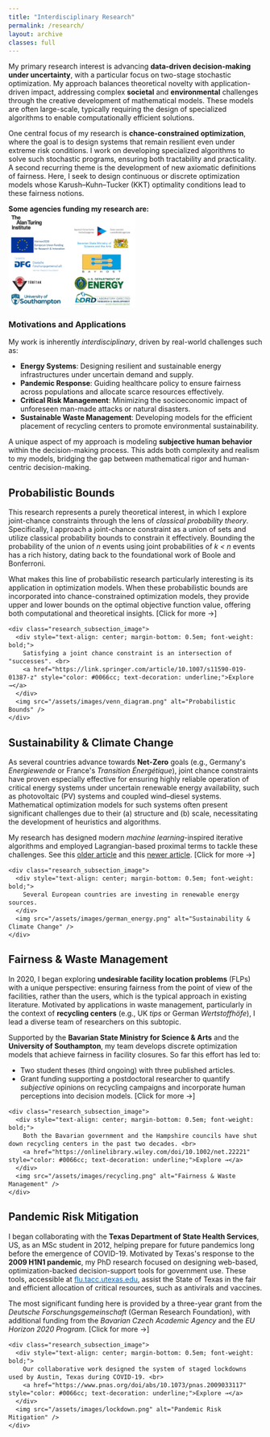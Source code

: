 ```yaml
---
title: "Interdisciplinary Research"
permalink: /research/
layout: archive
classes: full
---
```


My primary research interest is advancing <strong>data-driven decision-making under uncertainty</strong>, with a particular focus on two-stage stochastic optimization. My approach balances theoretical novelty with application-driven impact, addressing complex <strong>societal</strong> and <strong>environmental</strong> challenges through the creative development of mathematical models. These models are often large-scale, typically requiring the design of specialized algorithms to enable computationally efficient solutions.

One central focus of my research is <strong>chance-constrained optimization</strong>, where the goal is to design systems that remain resilient even under extreme risk conditions. I work on developing specialized algorithms to solve such stochastic programs, ensuring both tractability and practicality. A second recurring theme is the development of new axiomatic definitions of fairness. Here, I seek to design continuous or discrete optimization models whose Karush–Kuhn–Tucker (KKT) optimality conditions lead to these fairness notions.

<strong> Some agencies funding my research are:</strong>
<img src="/assets/images/funding.png" alt="Interdisciplinary Research" style="display:block; max-width:50%; height:auto; margin-bottom:1.5rem;">


### Motivations and Applications
My work is inherently <em>interdisciplinary</em>, driven by real-world challenges such as:
<div class="square-bullets">
  <ul>
    <li><strong>Energy Systems</strong>: Designing resilient and sustainable energy infrastructures under uncertain demand and supply.</li>
    <li><strong>Pandemic Response</strong>: Guiding healthcare policy to ensure fairness across populations and allocate scarce resources effectively.</li>
    <li><strong>Critical Risk Management</strong>: Minimizing the socioeconomic impact of unforeseen man-made attacks or natural disasters.</li>
    <li><strong>Sustainable Waste Management</strong>: Developing models for the efficient placement of recycling centers to promote environmental sustainability.</li>
  </ul>
</div>

A unique aspect of my approach is modeling <strong>subjective human behavior</strong> within the decision-making process. This adds both complexity and realism to my models, bridging the gap between mathematical rigor and human-centric decision-making.

## Probabilistic Bounds

<div class="research_section_wrapper">
  <div class="research_subsection">
    <div class="research_subsection_text">
      <p>
        This research represents a purely theoretical interest, in which I explore joint-chance constraints through the lens of <em>classical probability theory</em>. Specifically, I approach a joint-chance constraint as a union of sets and utilize classical probability bounds to constrain it effectively. Bounding the probability of the union of <em>n</em> events using joint probabilities of <em>k &lt; n</em> events has a rich history, dating back to the foundational work of Boole and Bonferroni.
      </p>
      <p>
        What makes this line of probabilistic research particularly interesting is its application in optimization models. When these probabilistic bounds are incorporated into chance-constrained optimization models, they provide upper and lower bounds on the optimal objective function value, offering both computational and theoretical insights. <span class="inline-toggle" onclick="toggleDetails(this)">[Click for more →]</span>
      </p>
    </div>

    <div class="research_subsection_image">
      <div style="text-align: center; margin-bottom: 0.5em; font-weight: bold;">
        Satisfying a joint chance constraint is an intersection of "successes". <br>
        <a href="https://link.springer.com/article/10.1007/s11590-019-01387-z" style="color: #0066cc; text-decoration: underline;">Explore →</a>
      </div>
      <img src="/assets/images/venn_diagram.png" alt="Probabilistic Bounds" />
    </div>
  </div>

  <div class="inline-details" style="display: none; margin-top: 1em;">
    <p>
      This interest originated during my PhD studies and matured further following my first major grant as Principal Investigator during my position at Sandia National Labs, US (2018). The grant from the US Department of Energy supported significant advancements in this domain, culminating in
      <a href="https://link.springer.com/article/10.1007/s11590-019-01387-z">this paper</a> and a
      <a href="https://link.springer.com/article/10.1007/s11590-020-01592-1">follow-up paper</a>.
    </p>
    <p>
      Currently, this work is being extended collaboratively with my PhD student, focusing on deeper theoretical insights for bounding two-stage stochastic optimization models.
    </p>
  </div>
</div>

## Sustainability & Climate Change

<div class="research_section_wrapper">
  <div class="research_subsection">
    <div class="research_subsection_text">
      <p>
        As several countries advance towards <strong>Net-Zero</strong> goals (e.g., Germany's <em>Energiewende</em> or France's <em>Transition Énergétique</em>), joint chance constraints have proven especially effective for ensuring highly reliable operation of critical energy systems under uncertain renewable energy availability, such as photovoltaic (PV) systems and coupled wind–diesel systems. Mathematical optimization models for such systems often present significant challenges due to their (a) structure and (b) scale, necessitating the development of heuristics and algorithms.
      </p>
      <p>
        My research has designed modern <em>machine learning</em>-inspired iterative algorithms and employed Lagrangian-based proximal terms to tackle these challenges. See this 
        <a href="https://link.springer.com/article/10.1007/s10287-018-0309-x">older article</a> and this 
        <a href="https://link.springer.com/article/10.1007/s10898-021-01041-y">newer article</a>.
        <span class="inline-toggle" onclick="toggleDetails(this)">[Click for more →]</span>
      </p>
    </div>

    <div class="research_subsection_image">
      <div style="text-align: center; margin-bottom: 0.5em; font-weight: bold;">
        Several European countries are investing in renewable energy sources.
      </div>
      <img src="/assets/images/german_energy.png" alt="Sustainability & Climate Change" />
    </div>
  </div>

  <div class="inline-details" style="display: none; margin-top: 1em;">
    <div class="square-bullets">
      <ul>
        <li>At Sandia National Labs, US (2016–19), I focused on solving large-scale energy system models, addressing critical risks faced by the US electrical grid. Many of these works are available on the <strong>US Department of Energy's</strong> Office of Scientific and Technical Information website. Access 
          <a href="https://www.osti.gov/search/semantic:bismark%20singh">here →</a>.
        </li>
        <li>At FAU Erlangen–Nürnberg, Germany (2019–22), I led the chair’s research contributions to the multi-institute <code>METIS</code> research collaboration with the <strong>Jülich Research Center</strong>. This project develops open-source tools for optimizing large-scale energy system models under the framework of Germany's <em>Energiewende</em>.
          <div class="square-bullets">
            <ul>
              <li>Learn more about the METIS project <a href="https://www.fz-juelich.de/en/ice/ice-2/projects/metis?expand=translations,fzjsettings,nearest-institut">here →</a>.</li>
              <li>Explore the technical details of the ETHOS.FINE package <a href="https://github.com/FZJ-IEK3-VSA/FINE" style="color: #0066cc; text-decoration: underline;">here →</a>.</li>
            </ul>
          </div>
        </li>
      </ul>
    </div>
    <p>
      This research not only advances mathematical optimization but also contributes to global sustainability goals, ensuring renewable energy systems remain both efficient and reliable under uncertainty.
    </p>
  </div>
</div>

## Fairness & Waste Management

<div class="research_section_wrapper">
  <div class="research_subsection">
    <div class="research_subsection_text">
      <p>
        In 2020, I began exploring <strong>undesirable facility location problems</strong> (FLPs) with a unique perspective: ensuring fairness from the point of view of the facilities, rather than the users, which is the typical approach in existing literature. Motivated by applications in waste management, particularly in the context of <strong>recycling centers</strong> (e.g., UK <em>tips</em> or German <em>Wertstoffhöfe</em>), I lead a diverse team of researchers on this subtopic.
      </p>
      <p>
        Supported by the <strong>Bavarian State Ministry for Science & Arts</strong> and the <strong>University of Southampton</strong>, my team develops discrete optimization models that achieve fairness in facility closures. So far this effort has led to:
      </p>
      <div class="square-bullets">
        <ul>
          <li>Two student theses (third ongoing) with three published articles.</li>
          <li>Grant funding supporting a postdoctoral researcher to quantify <em>subjective</em> opinions on recycling campaigns and incorporate human perceptions into decision models.
            <span class="inline-toggle" onclick="toggleDetails(this)">[Click for more →]</span>
          </li>
        </ul>
      </div>
    </div>

    <div class="research_subsection_image">
      <div style="text-align: center; margin-bottom: 0.5em; font-weight: bold;">
        Both the Bavarian government and the Hampshire councils have shut down recycling centers in the past two decades. <br>
        <a href="https://onlinelibrary.wiley.com/doi/10.1002/net.22221" style="color: #0066cc; text-decoration: underline;">Explore →</a>
      </div>
      <img src="/assets/images/recycling.png" alt="Fairness & Waste Management" />
    </div>
  </div>

  <div class="inline-details" style="display: none; margin-top: 1em;">
    <p>This theme is truly interdisciplinary:</p>
    <div class="square-bullets">
      <ul>
        <li><em>Theoretical</em>: Defined new axioms of fairness, shifting the perspective to the facilities themselves. Formulated novel classes of FLPs satisfying axiomatic fairness properties, derived from their Karush–Kuhn–Tucker (KKT) optimality conditions. <a href="https://pubsonline.informs.org/doi/10.1287/ijoc.2022.0308" style="color: #0066cc; text-decoration: underline;">Explore →</a></li>
        <li><em>Computational</em>: Addressed the intractability of solving these models naively by designing specialized algorithms, enabling efficient solutions for large-scale instances at the scale of Bavaria and all of Germany. <a href="https://pubsonline.informs.org/doi/10.1287/ijoc.2024.0693" style="color: #0066cc; text-decoration: underline;">Explore →</a></li>
        <li><em>Societal</em>: Ensured sustainability goals are achieved without disproportionately affecting certain communities by offering governments ethically fair decision-making tools for closing recycling centers while maintaining public accessibility. <a href="https://onlinelibrary.wiley.com/doi/10.1002/net.22221" style="color: #0066cc; text-decoration: underline;">Explore →</a></li>
      </ul>
    </div>
  </div>
</div>

## Pandemic Risk Mitigation

<div class="research_section_wrapper">
  <div class="research_subsection">
    <div class="research_subsection_text">
      <p>
        I began collaborating with the <strong>Texas Department of State Health Services</strong>, US, as an MSc student in 2012, helping prepare for future pandemics long before the emergence of COVID-19. Motivated by Texas's response to the <strong>2009 H1N1 pandemic</strong>, my PhD research focused on designing web-based, optimization-backed decision-support tools for government use. These tools, accessible at <a href="https://flu.tacc.utexas.edu/" style="color: #0066cc; text-decoration: underline;">flu.tacc.utexas.edu</a>, assist the State of Texas in the fair and efficient allocation of critical resources, such as antivirals and vaccines.
      </p>
      <p>
        The most significant funding here is provided by a three-year grant from the <em>Deutsche Forschungsgemeinschaft</em> (German Research Foundation), with additional funding from the <em>Bavarian Czech Academic Agency</em> and the <em>EU Horizon 2020 Program</em>. 
        <span class="inline-toggle" onclick="toggleDetails(this)">[Click for more →]</span>
      </p>
    </div>

    <div class="research_subsection_image">
      <div style="text-align: center; margin-bottom: 0.5em; font-weight: bold;">
        Our collaborative work designed the system of staged lockdowns used by Austin, Texas during COVID-19. <br>
        <a href="https://www.pnas.org/doi/abs/10.1073/pnas.2009033117" style="color: #0066cc; text-decoration: underline;">Explore →</a>
      </div>
      <img src="/assets/images/lockdown.png" alt="Pandemic Risk Mitigation" />
    </div>
  </div>

  <div class="inline-details" style="display: none; margin-top: 1em;">
    <p>During the COVID-19 pandemic, I renewed this collaboration to address pressing challenges in pandemic response. Key contributions include:</p>
    <div class="square-bullets">
      <ul>
        <li><em>Testing Accessibility</em>: Measuring the reach and equity of COVID-19 testing across the United States. <a href="https://link.springer.com/article/10.1007/s10729-020-09538-w" style="color: #0066cc; text-decoration: underline;">Explore →</a></li>
        <li><em>Triggering Lockdowns</em>: Designing the staged-dashboard lockdown system employed by the City of Austin, Texas, which integrates a chance-constrained framework for informed, adaptive public health policies. <a href="https://www.pnas.org/doi/abs/10.1073/pnas.2009033117" style="color: #0066cc; text-decoration: underline;">Explore →</a></li>
      </ul>
    </div>
  </div>
</div>